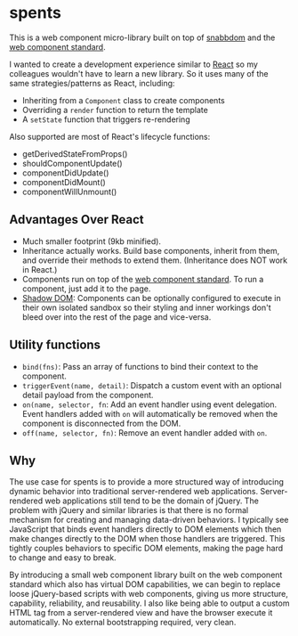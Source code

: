 # spents

This is a web component micro-library built on top of [snabbdom](https://github.com/snabbdom/snabbdom) and the [web component standard](https://www.webcomponents.org/specs).

I wanted to create a development experience similar to [React](https://reactjs.org/) so my colleagues wouldn't have to learn a new library. So it uses many of the same strategies/patterns as React, including:

-   Inheriting from a `Component` class to create components
-   Overriding a `render` function to return the template
-   A `setState` function that triggers re-rendering

Also supported are most of React's lifecycle functions:

-   getDerivedStateFromProps()
-   shouldComponentUpdate()
-   componentDidUpdate()
-   componentDidMount()
-   componentWillUnmount()

## Advantages Over React

-   Much smaller footprint (9kb minified).
-   Inheritance actually works. Build base components, inherit from them, and override their methods to extend them. (Inheritance does NOT work in React.)
-   Components run on top of the [web component standard](https://www.webcomponents.org/specs). To run a component, just add it to the page.
-   [Shadow DOM](https://developers.google.com/web/fundamentals/web-components/shadowdom): Components can be optionally configured to execute in their own isolated sandbox so their styling and inner workings don't bleed over into the rest of the page and vice-versa.

## Utility functions

-   `bind(fns)`: Pass an array of functions to bind their context to the component.
-   `triggerEvent(name, detail)`: Dispatch a custom event with an optional detail payload from the component.
-   `on(name, selector, fn`: Add an event handler using event delegation. Event handlers added with `on` will automatically be removed when the component is disconnected from the DOM.
-   `off(name, selector, fn)`: Remove an event handler added with `on`.

## Why

The use case for spents is to provide a more structured way of introducing dynamic behavior into traditional server-rendered web applications. Server-rendered web applications still tend to be the domain of jQuery. The problem with jQuery and similar libraries is that there is no formal mechanism for creating and managing data-driven behaviors. I typically see JavaScript that binds event handlers directly to DOM elements which then make changes directly to the DOM when those handlers are triggered. This tightly couples behaviors to specific DOM elements, making the page hard to change and easy to break.

By introducing a small web component library built on the web component standard which also has virtual DOM capabilities, we can begin to replace loose jQuery-based scripts with web components, giving us more structure, capability, reliability, and reusability. I also like being able to output a custom HTML tag from a server-rendered view and have the browser execute it automatically. No external bootstrapping required, very clean.
